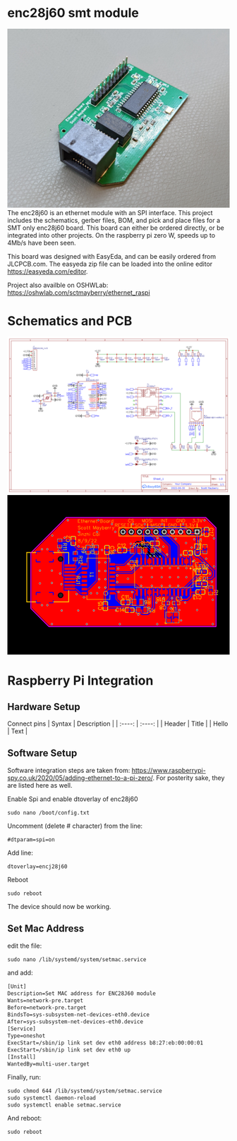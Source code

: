 # enc28j60 smt module
![enj28j60 module](enc28j60_module_pic.jpg?raw=true)
The enc28j60 is an ethernet module with an SPI interface. This project includes the schematics, gerber files, BOM, and pick and place files for a SMT only enc28j60 board. This board can either be ordered directly, or be integrated into other projects. On the raspberry pi zero W, speeds up to 4Mb/s have been seen.

This board was designed with EasyEda, and can be easily ordered from JLCPCB.com. The easyeda zip file can be loaded into the online editor https://easyeda.com/editor.

Project also availble on OSHWLab: https://oshwlab.com/sctmayberry/ethernet_raspi

# Schematics and PCB
![Schematic of enj28j60 module](Schematic_ethernet_raspi_2022-08-12.png?raw=true)
![PCB of enj28j60 module](PCB_PCB_ethernet_raspi.png?raw=true)

# Raspberry Pi Integration
## Hardware Setup
Connect pins 
| Syntax      | Description |
| :----:      | :----:      |
| Header      | Title       |
| Hello       | Text        |
## Software Setup
Software integration steps are taken from: https://www.raspberrypi-spy.co.uk/2020/05/adding-ethernet-to-a-pi-zero/. For posterity sake, they are listed here as well.

Enable Spi and enable dtoverlay of enc28j60
```
sudo nano /boot/config.txt
```
Uncomment (delete # character) from the line:
```
#dtparam=spi=on
```
Add line:
```
dtoverlay=encj28j60
```
Reboot
```
sudo reboot
```
The device should now be working.

## Set Mac Address
edit the file:</br>
```
sudo nano /lib/systemd/system/setmac.service
```
and add:
```
[Unit]
Description=Set MAC address for ENC28J60 module
Wants=network-pre.target
Before=network-pre.target
BindsTo=sys-subsystem-net-devices-eth0.device
After=sys-subsystem-net-devices-eth0.device
[Service]
Type=oneshot
ExecStart=/sbin/ip link set dev eth0 address b8:27:eb:00:00:01
ExecStart=/sbin/ip link set dev eth0 up
[Install]
WantedBy=multi-user.target
```
Finally, run:
```
sudo chmod 644 /lib/systemd/system/setmac.service
sudo systemctl daemon-reload
sudo systemctl enable setmac.service
```
And reboot:
```
sudo reboot
```
